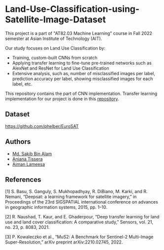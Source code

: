 # Land-Use-Classification-using-Satellite-Image-Dataset <br>
This project is a part of "AT82.03 Machine Learning" course in Fall 2022 semester at Asian Institute of Technology (AIT). <br>

Our study focuses on Land Use Classification by: <br>
- Training, custom-built CNNs from scratch <br>
- Applying  transfer learning to fine-tune pre-trained networks such as AlexNet and ResNet for Land Use Classification <br>
- Extensive analysis, such as, number of misclassified images per label, prediction accuracy per label, showing misclassified images for each label, etc.

This repository contains the part of CNN implementation. Transfer learning implementation for our project is done in this [repository](https://github.com/tisserapac/ML_Project_2022).

## Dataset
https://github.com/phelber/EuroSAT

## Authors
- [Md. Sakib Bin Alam](https://github.com/SakibBinAlam)
- [Anjana Tissera](https://github.com/tisserapac)
- [Aiman Lameesa](https://github.com/aimanlameesa)

## References
[1]  S. Basu, S. Ganguly, S. Mukhopadhyay, R. DiBiano, M. Karki, and R. Nemani, “Deepsat: a learning framework for satellite 
      imagery,” in Proceedings of the 23rd SIGSPATIAL international conference on advances in geographic information systems, 2015, 
      pp. 1–10.

[2] R. Naushad, T. Kaur, and E. Ghaderpour, “Deep transfer learning for land use and land cover classification: A comparative study,” 
     Sensors, vol. 21, no. 23, p. 8083, 2021.

[3] P. Kowaleczko et al., “MuS2: A Benchmark for Sentinel-2 Multi-Image Super-Resolution,” arXiv preprint arXiv:2210.02745, 2022.
